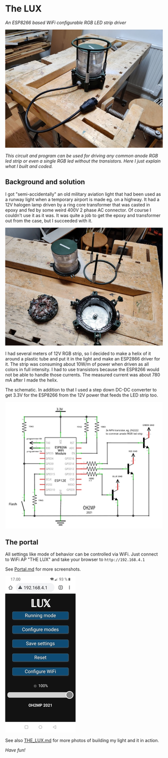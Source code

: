 # The LUX

_An ESP8266 based WiFi configurable RGB LED strip driver_

![MIL light](img/20210327_200258.jpg)

_This circuit and program can be used for driving any common anode RGB led strip or even a single RGB led
without the transistors. Here I just explain what I built and coded._

## Background and solution

I got "semi-accidentally" an old military aviation light that had been used as a runway light when a temporary 
airport is made eg. on a highway. It had a 12V halogen lamp driven by a ring core transformer that was casted 
in epoxy and fed by some weird 400V 2 phase AC connector. Of course I couldn't use it as it was. It was 
quite a job to get the epoxy and transformer out from the case, but I succeeded with it.

![The light unassebled](img/20210320_230801.jpg)

I had several meters of 12V RGB strip, so I decided to make a helix of it around a plastic tube and 
put it in the light and make an ESP2866 driver for it. The strip was consuming about 10W/m of power when
driven as all colors in full intensity. I had to use transistors because the ESP8266 would not be able
to handle those currents. The measured current was about 780 mA after I made the helix.

The schematic. In addition to that I used a step down DC-DC converter to get 3.3V for the ESP8266 from the 12V
power that feeds the LED strip too.

![The schematic](img/the_lux_schema.jpg)

## The portal

All settings like mode of behavior can be controlled via WiFi. Just connect to WiFi AP "THE LUX" and
take your browser to `http://192.168.4.1`

See [Portal.md](Portal.md) for more screenshots.

![Portal frontpage](ui/20210327_170023.jpg)

See also [THE_LUX.md](THE_LUX.md) for more photos of building my light and it in action.

_Have fun!_


